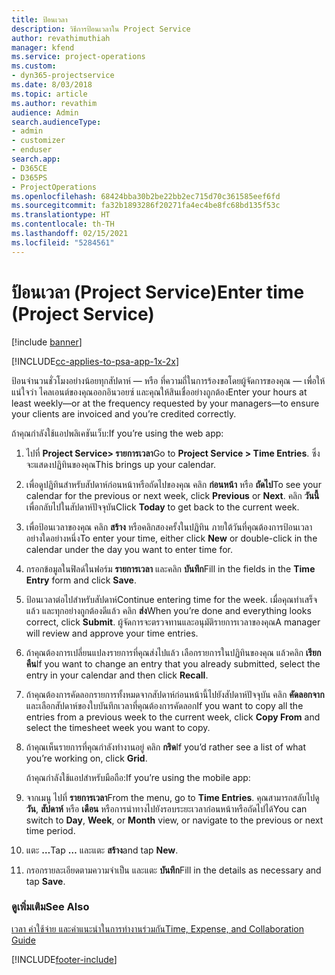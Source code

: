 ```yaml
---
title: ป้อนเวลา
description: วิธีการป้อนเวลาใน Project Service
author: revathimuthiah
manager: kfend
ms.service: project-operations
ms.custom:
- dyn365-projectservice
ms.date: 8/03/2018
ms.topic: article
ms.author: revathim
audience: Admin
search.audienceType:
- admin
- customizer
- enduser
search.app:
- D365CE
- D365PS
- ProjectOperations
ms.openlocfilehash: 68424bba30b2be22bb2ec715d70c361585eef6fd
ms.sourcegitcommit: fa32b1893286f20271fa4ec4be8fc68bd135f53c
ms.translationtype: HT
ms.contentlocale: th-TH
ms.lasthandoff: 02/15/2021
ms.locfileid: "5284561"
---
```

# <a name="enter-time-project-service"></a><span data-ttu-id="442bf-103">ป้อนเวลา (Project Service)</span><span class="sxs-lookup"><span data-stu-id="442bf-103">Enter time (Project Service)</span></span>

[!include [banner](../includes/psa-now-project-operations.md)]

[!INCLUDE[cc-applies-to-psa-app-1x-2x](../includes/cc-applies-to-psa-app-1x-2x.md)]

<span data-ttu-id="442bf-104">ป้อนจำนวนชั่วโมงอย่างน้อยทุกสัปดาห์ — หรือ ที่ความถี่ในการร้องขอโดยผู้จัดการของคุณ — เพื่อให้แน่ใจว่า ไคลเอนต์ของคุณออกอินวอยซ์ และคุณให้สินเชื่ออย่างถูกต้อง</span><span class="sxs-lookup"><span data-stu-id="442bf-104">Enter your hours at least weekly—or at the frequency requested by your managers—to ensure your clients are invoiced and you’re credited correctly.</span></span>  
  
 <span data-ttu-id="442bf-105">ถ้าคุณกำลังใช้แอปพลิเคชันเว็บ:</span><span class="sxs-lookup"><span data-stu-id="442bf-105">If you’re using the web app:</span></span>  
  
1. <span data-ttu-id="442bf-106">ไปที่ **Project Service> รายการเวลา**</span><span class="sxs-lookup"><span data-stu-id="442bf-106">Go to **Project Service > Time Entries**.</span></span> <span data-ttu-id="442bf-107">ซึ่งจะแสดงปฏิทินของคุณ</span><span class="sxs-lookup"><span data-stu-id="442bf-107">This brings up your calendar.</span></span>  
  
2. <span data-ttu-id="442bf-108">เพื่อดูปฏิทินสำหรับสัปดาห์ก่อนหน้าหรือถัดไปของคุณ คลิก **ก่อนหน้า** หรือ **ถัดไป**</span><span class="sxs-lookup"><span data-stu-id="442bf-108">To see your calendar for the previous or next week, click **Previous** or **Next**.</span></span> <span data-ttu-id="442bf-109">คลิก **วันนี้** เพื่อกลับไปในสัปดาห์ปัจจุบัน</span><span class="sxs-lookup"><span data-stu-id="442bf-109">Click **Today** to get back to the current week.</span></span>  
  
3. <span data-ttu-id="442bf-110">เพื่อป้อนเวลาของคุณ คลิก **สร้าง** หรือคลิกสองครั้งในปฏิทิน ภายใต้วันที่คุณต้องการป้อนเวลา อย่างใดอย่างหนึ่ง</span><span class="sxs-lookup"><span data-stu-id="442bf-110">To enter your time, either click **New** or double-click in the calendar under the day you want to enter time for.</span></span>  
  
4. <span data-ttu-id="442bf-111">กรอกข้อมูลในฟิลด์ในฟอร์ม **รายการเวลา** และคลิก **บันทึก**</span><span class="sxs-lookup"><span data-stu-id="442bf-111">Fill in the fields in the **Time Entry** form and click **Save**.</span></span>  
  
5. <span data-ttu-id="442bf-112">ป้อนเวลาต่อไปสำหรับสัปดาห์</span><span class="sxs-lookup"><span data-stu-id="442bf-112">Continue entering time for the week.</span></span> <span data-ttu-id="442bf-113">เมื่อคุณทำเสร็จแล้ว และทุกอย่างถูกต้องดีแล้ว คลิก **ส่ง**</span><span class="sxs-lookup"><span data-stu-id="442bf-113">When you’re done and everything looks correct, click **Submit**.</span></span> <span data-ttu-id="442bf-114">ผู้จัดการจะตรวจทานและอนุมัติรายการเวลาของคุณ</span><span class="sxs-lookup"><span data-stu-id="442bf-114">A manager will review and approve your time entries.</span></span>  
  
6. <span data-ttu-id="442bf-115">ถ้าคุณต้องการเปลี่ยนแปลงรายการที่คุณส่งไปแล้ว เลือกรายการในปฏิทินของคุณ แล้วคลิก **เรียกคืน**</span><span class="sxs-lookup"><span data-stu-id="442bf-115">If you want to change an entry that you already submitted, select the entry in your calendar and then click **Recall**.</span></span>  
  
7. <span data-ttu-id="442bf-116">ถ้าคุณต้องการคัดลอกรายการทั้งหมดจากสัปดาห์ก่อนหน้านี้ไปยังสัปดาห์ปัจจุบัน คลิก **คัดลอกจาก** และเลือกสัปดาห์ของใบบันทึกเวลาที่คุณต้องการคัดลอก</span><span class="sxs-lookup"><span data-stu-id="442bf-116">If you want to copy all the entries from a previous week to the current week, click **Copy From** and select the timesheet week you want to copy.</span></span>  
  
8. <span data-ttu-id="442bf-117">ถ้าคุณเห็นรายการที่คุณกำลังทำงานอยู่ คลิก **กริด**</span><span class="sxs-lookup"><span data-stu-id="442bf-117">If you’d rather see a list of what you’re working on, click **Grid**.</span></span>  
  
   <span data-ttu-id="442bf-118">ถ้าคุณกำลังใช้แอปสำหรับมือถือ:</span><span class="sxs-lookup"><span data-stu-id="442bf-118">If you’re using the mobile app:</span></span>  
  
9. <span data-ttu-id="442bf-119">จากเมนู ไปที่ **รายการเวลา**</span><span class="sxs-lookup"><span data-stu-id="442bf-119">From the menu, go to **Time Entries**.</span></span>     <span data-ttu-id="442bf-120">คุณสามารถสลับไปดู **วัน**, **สัปดาห์** หรือ **เดือน** หรือการนำทางไปยังรอบระยะเวลาก่อนหน้าหรือถัดไปได้</span><span class="sxs-lookup"><span data-stu-id="442bf-120">You can switch to **Day**, **Week**, or **Month** view, or navigate to the previous or next time period.</span></span>  
  
10. <span data-ttu-id="442bf-121">แตะ **…**</span><span class="sxs-lookup"><span data-stu-id="442bf-121">Tap **…**</span></span> <span data-ttu-id="442bf-122">และแตะ **สร้าง**</span><span class="sxs-lookup"><span data-stu-id="442bf-122">and tap **New**.</span></span>  
  
11. <span data-ttu-id="442bf-123">กรอกรายละเอียดตามความจำเป็น และแตะ **บันทึก**</span><span class="sxs-lookup"><span data-stu-id="442bf-123">Fill in the details as necessary and tap **Save**.</span></span>  
  
### <a name="see-also"></a><span data-ttu-id="442bf-124">ดูเพิ่มเติม</span><span class="sxs-lookup"><span data-stu-id="442bf-124">See Also</span></span>  
 [<span data-ttu-id="442bf-125">เวลา ค่าใช้จ่าย และคำแนะนำในการทำงานร่วมกัน</span><span class="sxs-lookup"><span data-stu-id="442bf-125">Time, Expense, and Collaboration Guide</span></span>](../psa/time-expense-collaboration-guide.md)


[!INCLUDE[footer-include](../includes/footer-banner.md)]